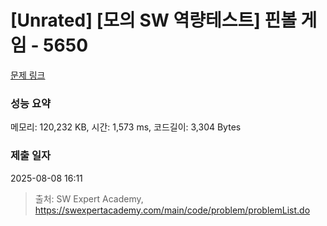 # [Unrated] [모의 SW 역량테스트] 핀볼 게임 - 5650 

[문제 링크](https://swexpertacademy.com/main/code/problem/problemDetail.do?contestProbId=AWXRF8s6ezEDFAUo) 

### 성능 요약

메모리: 120,232 KB, 시간: 1,573 ms, 코드길이: 3,304 Bytes

### 제출 일자

2025-08-08 16:11



> 출처: SW Expert Academy, https://swexpertacademy.com/main/code/problem/problemList.do